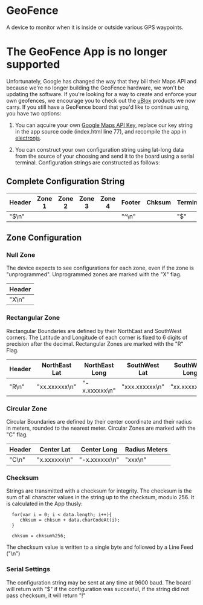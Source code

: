 # GeoFence
A device to monitor when it is inside or outside various GPS waypoints.

# The GeoFence App is no longer supported
Unfortunately, Google has changed the way that they bill their Maps API and because we're no longer building the GeoFence hardware, 
we won't be updating the software. If you're looking for a way to create and enforce your own geofences, we encourage you to check out the [uBlox](https://learn.sparkfun.com/tutorials/getting-started-with-u-center-for-u-blox) products we now carry. If you still have a GeoFence board that you'd like to continue using, you have two options:

1. You can aqcuire your own [Google Maps API Key](https://developers.google.com/maps/documentation/javascript/get-api-key), 
replace our key string in the app source code (index.html line 77), and recompile the app in [electronjs](https://electronjs.org/).

2. You can construct your own configuration string using lat-long data from the source of your choosing and send it to the board using 
a serial terminal. Configuration strings are constructed as follows:

## Complete Configuration String

| Header | Zone 1 | Zone 2 | Zone 3 | Zone 4 | Footer | Chksum | Terminator |
| ------ | ------ | ------ | ------ | ------ | ------ | ------ | ---------- |
| "$\n"  |        |        |        |        |  "^\n" |        |     "$"    |

## Zone Configuration

### Null Zone
The device expects to see configurations for each zone, even if the zone is "unprogrammed". Unprogrammed zones are marked with the "X" flag.

| Header |
| ------ |
|  "X\n" |

### Rectangular Zone
Rectangular Boundaries are defined by their NorthEast and SouthWest corners. The Latitude and Longitude of each corner is fixed to 
6 digits of precision after the decimal. Rectangular Zones are marked with the "R" Flag.

| Header | NorthEast Lat | NorthEast Long | SouthWest Lat | SouthWest Long | 
| ------ | ------------- | -------------- | ------------- | -------------- |
|  "R\n" | "xx.xxxxxx\n" |  "-x.xxxxxx\n" | "xxx.xxxxxx\n"| "xx.xxxxxx\n"  |

### Circular Zone
Circular Boundaries are defined by their center coordinate and their radius in meters, rounded to the nearest meter. 
Circular Zones are marked with the "C" flag.

| Header | Center Lat | Center Long | Radius Meters | 
| ------ | ---------- | ----------- | ------------- | 
|  "C\n" |"x.xxxxxx\n"|"-x.xxxxxx\n"|    "xxx\n"    |

### Checksum
Strings are transmitted with a checksum for integrity. The checksum is the sum of all character values in the string up to 
the checksum, modulo 256. It is calculated in the App thusly: 

```
  for(var i = 0; i < data.length; i++){
	 chksum = chksum + data.charCodeAt(i); 
  }
  
  chksum = chksum%256;
  ```
  
  The checksum value is written to a single byte and followed by a Line Feed ("\n")
  
### Serial Settings
The configuration string may be sent at any time at 9600 baud. The board will return with "$" if the configuration was succesful, if
the string did not pass checksum, it will return "!"
